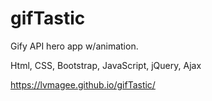 # gifTastic

Gify API hero app w/animation.

Html, CSS, Bootstrap, JavaScript, jQuery, Ajax

 https://lvmagee.github.io/gifTastic/
